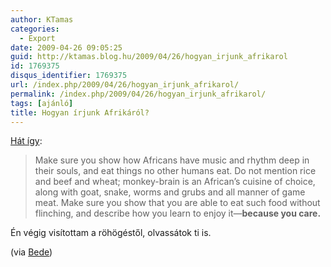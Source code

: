 ```yaml
---
author: KTamas
categories:
  - Export
date: 2009-04-26 09:05:25
guid: http://ktamas.blog.hu/2009/04/26/hogyan_irjunk_afrikarol
id: 1769375
disqus_identifier: 1769375
url: /index.php/2009/04/26/hogyan_irjunk_afrikarol/
permalink: /index.php/2009/04/26/hogyan_irjunk_afrikarol/
tags: [ajánló]
title: Hogyan írjunk Afrikáról?
---
```


<a href="http://www.granta.com/Magazine/92/How-to-Write-about-Africa/Page-1" target="_blank">Hát így</a>:

> Make sure you show how Africans have music and rhythm deep in their souls, and eat things no other humans eat. Do not mention rice and beef and wheat; monkey-brain is an African&#8217;s cuisine of choice, along with goat, snake, worms and grubs and all manner of game meat. Make sure you show that you are able to eat such food without flinching, and describe how you learn to enjoy it—**because you care.**

Én végig visítottam a röhögéstől, olvassátok ti is. 

(via <a href="http://bedemarton.tumblr.com/post/100077010/taboo-subjects-ordinary-domestic-scenes-love" target="_blank">Bede</a>)
